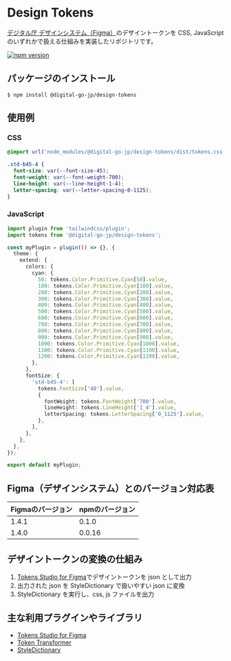 # Design Tokens

[デジタル庁 デザインシステム（Figma）](https://www.figma.com/community/file/1255349027535859598)のデザイントークンを CSS, JavaScript のいずれかで扱える仕組みを実装したリポジトリです。

[![npm version](https://badge.fury.io/js/@digital-go-jp%2Fdesign-tokens.svg)](https://badge.fury.io/js/@digital-go-jp%2Fdesign-tokens)

## パッケージのインストール

```
$ npm install @digital-go-jp/design-tokens
```

## 使用例

### CSS

```css
@import url('node_modules/@digital-go-jp/design-tokens/dist/tokens.css');

.std-b45-4 {
  font-size: var(--font-size-45);
  font-weight: var(--font-weight-700);
  line-height: var(--line-height-1-4);
  letter-spacing: var(--letter-spacing-0-1125);
}
```

### JavaScript

```ts
import plugin from 'tailwindcss/plugin';
import tokens from '@digital-go-jp/design-tokens';

const myPlugin = plugin(() => {}, {
  theme: {
    extend: {
      colors: {
        cyan: {
          50: tokens.Color.Primitive.Cyan[50].value,
          100: tokens.Color.Primitive.Cyan[100].value,
          200: tokens.Color.Primitive.Cyan[200].value,
          300: tokens.Color.Primitive.Cyan[300].value,
          400: tokens.Color.Primitive.Cyan[400].value,
          500: tokens.Color.Primitive.Cyan[500].value,
          600: tokens.Color.Primitive.Cyan[600].value,
          700: tokens.Color.Primitive.Cyan[700].value,
          800: tokens.Color.Primitive.Cyan[800].value,
          900: tokens.Color.Primitive.Cyan[900].value,
          1000: tokens.Color.Primitive.Cyan[1000].value,
          1100: tokens.Color.Primitive.Cyan[1100].value,
          1200: tokens.Color.Primitive.Cyan[1200].value,
        },
      },
      fontSize: {
        'std-b45-4': [
          tokens.FontSize['48'].value,
          {
            fontWeight: tokens.FontWeight['700'].value,
            lineHeight: tokens.LineHeight['1_4'].value,
            letterSpacing: tokens.LetterSpacing['0_1125'].value,
          },
        ],
      },
    },
  },
});

export default myPlugin;
```

## Figma（デザインシステム）とのバージョン対応表

| Figmaのバージョン | npmのバージョン |
| ----------------- | --------------- |
| 1.4.1             | 0.1.0           |
| 1.4.0             | 0.0.16          |

## デザイントークンの変換の仕組み

1. [Tokens Studio for Figma](https://github.com/tokens-studio/figma-plugin)でデザイントークンを json として出力
2. 出力された json を StyleDictionary で扱いやすい json に変換
3. StyleDictionary を実行し、css, js ファイルを出力

## 主な利用プラグインやライブラリ

- [Tokens Studio for Figma](https://github.com/tokens-studio/figma-plugin)
- [Token Transformer](https://github.com/tokens-studio/figma-plugin/tree/main/token-transformer)
- [StyleDictionary](https://github.com/amzn/style-dictionary)
